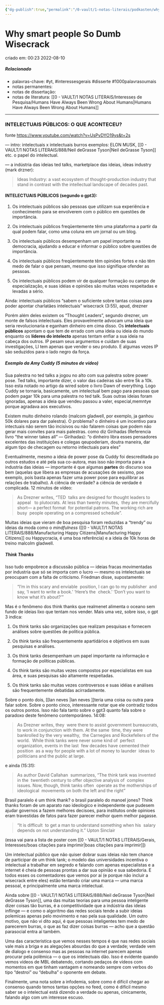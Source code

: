 ```yaml
---
{"dg-publish":true,"permalink":"/0-vault/1-notas-literais/podkasten/why-smart-people-so-dumb-wisecrack/","tags":["yt","interessesgerais","disserte","1000palavrasoumais"],"dgHomeLink":true,"dgShowLocalGraph":true,"dgShowFileTree":true,"dgEnableSearch":true}
---
```


# Why smart people So Dumb Wisecrack
criado em: 00:23 2022-08-10

##### Relacionado
- palavras-chave: #yt, #interessesgerais #disserte #1000palavrasoumais 
- notas permanentes: 
- notas de dissertação:
- notas de literatura: [[0 - VAULT/1 NOTAS LITERAIS/Interesses de Pesquisa/Humans Have Always Been Wrong About Humans\|Humans Have Always Been Wrong About Humans]]

---
### INTELECTUAIS PÚBLICOS: O QUE  ACONTECEU?
fonte https://www.youtube.com/watch?v=UsPvDYO19ys&t=2s

— intro:
intelectuais x intelectuais burros
exemplos: ELON MUSK, [[0 - VAULT/1 NOTAS LITERAIS/888/Neil deGrasse Tyson\|Neil deGrasse Tyson]] etc.
o papel do intelectual.

— a indústria das ideias
ted talks, marketplace das ideias, ideas industry (mark drzner):
> Ideas Industry: a vast ecosystem of thought-production industry that stand in contrast with the intellectual landscape of decades past.

#### INTELECTUAIS PÚBLICOS (segundo o gpt3):

1. Os intelectuais públicos são pessoas que utilizam sua experiência e conhecimento para se envolverem com o público em questões de importância.

2. Os intelectuais públicos freqüentemente têm uma plataforma a partir da qual podem falar, como uma coluna em um jornal ou um blog.

3. Os intelectuais públicos desempenham um papel importante na democracia, ajudando a educar e informar o público sobre questões de importância.

4. Os intelectuais públicos freqüentemente têm opiniões fortes e não têm medo de falar o que pensam, mesmo que isso signifique ofender as pessoas.

5. Os intelectuais públicos podem vir de qualquer formação ou campo de especialização, e suas idéias e opiniões são muitas vezes respeitadas e levadas a sério.

Ainda: intelectuais públicos “sabem o suficiente sobre tantas coisas para poder apontar charlatães intelectuais” wisecrack (3:55), apud, drezner

Porém além deles existem os “Thought Leaders”, segundo drezner, um monte de falsos intelectuais. Eles provavelmente advocam uma ideia que seria revolucionaria e eganham dinheiro em cima disso. 
Os **intelectuais públicos** apontam o que tem de errado com uma ideia ou ideia do mundo enquanto os **líderes do intelecto** apenas tentam enfiar a sua ideia na cabeça dos outros. IP pesam seus argumentos e cuidam de suas investigações, LI tem apenas que vender o seu produto. E algumas vezes IP são seduzidos para o lado negro da força. 

##### Exemplo da Amy Cuddy (5 minutos de vídeo)
Sua palestra no ted talks a jogou no alto com sua palestra sobre power pose. Ted talks, importante dizer, o valor das cadeiras são entre 5k a 10k. Isso esta notado no artigo da wired sobre o livro Dawn of everything. Logo Cuddy se tornaria, basicamente, um intelectual bem pago para pessoas que podem pagar 10k para uma palestra no ted talk. Suas outras ideias foram ignoradas, apenas a ideia que vendeu passou a valer, especial,memntye porque agradava aos executivos. 

Existem muito dinheiro rolando (malcom gladwell, por exemplo, ja ganhou 50k dolares para dar palestra). O problema? o dinheiro é um incentivo para intectuais não serem tão incisivos ou não falarem coisas que podem não gerar mais convites para mais palestras. como diz Girihadas (Referencia livro “the winner takes all” — Girihadas): “o dinheiro libra esses pensadores excelentes das instituições e colegas qeupoderiam, doutra maneira, dar algum tipo de checagem ou retorno intlectuais para eles”

Eventualmente, mesmo a ideia de power pose da Cuddy foi descreditada po outros estudos e até pela sua co-autora, mas isso não importa para a industria das ideias — importante é que algumas **partes** do discurso soa bem (aquelas que libera as empresas de acusações de sexismo, poe exemplo, pois basta apenas fazer uma power pose para equilibrar as relações 
de trabalho).  A ciência de verdade? a ciência de verdade é complicada.
12 minutos de vídeo:

>  As Drezner writes, “TED  talks are designed for thought leaders to appeal   to plutocrats. At less than twenty minutes,  they are mercifully short— a perfect format  for potential patrons. The working rich are busy  people operating on a compressed schedule”.

Muitas ideias que vieram de boa pesquisa foram reduzidas a “trendy” ou ideias da moda como o *mindfulness* ([[0 - VAULT/1 NOTAS LITERAIS/888/Manufacturing Happy Citizens\|Manufacturing Happy Citizens]] ou Happycracia, é uma boa referência) e a ideia de 10k horas de treino malcolm gladwell. 
##### Think Thanks

Isso tudo empobrece a discussão pública — ideias fracas movimentadas por industria que só se importa com o lucro — mesmo os intelectuais se preocupam com a falta de criticismo. Friedman disse, supostamente:

>“I’m in this scary and enviable  position,  I can go to my publisher  and say, ‘I want to write a book.’ ‘Here’s the  check.’ ‘Don’t you want to know what it’s about?’”

Mas é o fenômeno dos think thanks que realmenet alimenta o oceano sem fundo de ideias lixo que tentam nos vender.
Mais uma vez, sobre isso, o gpt 3 indica:

1. Os think tanks são organizações que realizam pesquisas e fornecem análises sobre questões de política pública.

2. Os think tanks são frequentemente apartidários e objetivos em suas pesquisas e análises.

3. Os think tanks desempenham um papel importante na informação e formação de políticas públicas.

4. Os think tanks são muitas vezes compostos por especialistas em sua área, e suas pesquisas são altamente respeitadas.

5. Os think tanks são muitas vezes controversos e suas idéias e análises são frequentemente debatidas acirradamente.

Sobre o ponto dois, [[Ian neves \|Ian neves ]]teria uma coisa ou outra para falar sobre.  Sobre o ponto cinco, interessante notar que ele contradiz todos os outros pontos. Isso não fala tanto sobre o gpt3 quanto fala sobre o paradoxo deste fenômeno contemporâneo. 
14:08:
>As Drezner writes, they  were there to assist government bureaucrats, to work in conjunction with them. At the same  time, they were bankrolled by the very wealthy,  the Carnegies and Rockefellers of the world.  While think tanks were never some kind of  perfect organization, events in the last  few decades have cemented their position  as a way for people with a lot of money to launder  ideas to politicians and the public at large.

e ainda (15:31):
> As author David Callahan  summarizes, “The think tank was invented in the  twentieth century to offer objective analysis of  complex issues. Now, though, think tanks often  operate as the motherships of ideological  movements on both the left and the right”

Brasil paralelo é um think thank? o brasil paralelo do manoel jones? Think thanks foram de um aparato nao ideologico e independente que pudesem ajudar governos a fazem melhores decisoes, para institutos onde opinioes eram travestidas de fatos para fazer parecer melhor quem melhor pagasse. 

>“It is difficult  to get a man to understand something when his  salary depends on not understanding it.” Upton Sinclair 

(essa vai para a lista de poster com [[0 - VAULT/1 NOTAS LITERAIS/Gerais, Interesses/boas citações para imprimir\|boas citações para imprimir]])

Um intelectual público que não quiser dobrar suas ideias não tem chance de participar de um think tank; o modelo das universidades incentiva o intelectual a trabalhar em segredo e falando com apenas especialistas e a internet é cheia de pessoas prontas a dar sua opinião e sua sabedoria. E todos esses os comentadores que vemos por aí (e porque não incluir a wisecrack entre eles) estão tentando criar uma marca — uma marca pessoal, e principalmente uma marca intelectual. 

Ainda sobre [[0 - VAULT/1 NOTAS LITERAIS/888/Neil deGrasse Tyson\|Neil deGrasse Tyson]], uma das muitas teorias para uma pessoa inteligente dizer coisas tão burras, é a competitividade que a indústria das ideias inflinge — e como o algoritmo das redes sociais tende a subir ideias polemicas apenas pelo movimento e nao pela sua qualidade. 
Um outro motivo, que não vi dito aqui, é que pessoas inteligentes tem medo de parecerem burras, o que as faz dizer coisas burras — acho que a questão parasocial entra aí também. 

Uma das caracteristica que vemos nesses tempos é que nas redes sociais vale mais a briga e as alegações absurdas do que a verdade; verdade vem de dialogo e consenso mas as pessoas na internet parecem apenas procurar pela polêmica — o que os intelectuais dão. Isso é evidente quando vemos vídeos de MBL debatendo, cortando pedaços de vídeos com momentos em que tinham vantagem e nomeando sempre com verbos do tipo “destroi” ou “debulha” o oponente em debate.

Finalmente, uma nota sobre a infodemia, sobre como é difícil chegar ao consenso quando temos tantas opções no feed, como é difícil mesmo saber se o intelectual está dizendo a verdade ou apenas, cinicamente, falando algo com um interesse escuso.